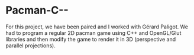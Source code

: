 Pacman-C--
==========

For this project, we have been paired and I worked with Gérard Paligot.  We had to program a regular 2D pacman game using C++ and OpenGL/Glut libraries and then modify the game to render it in 3D (perspective and parallel projections).
